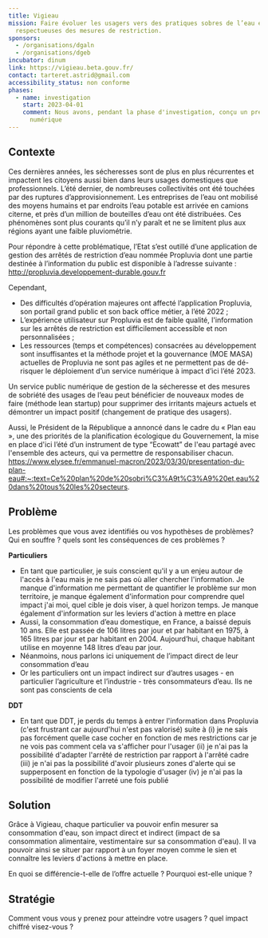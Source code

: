 ```yaml
---
title: Vigieau
mission: Faire évoluer les usagers vers des pratiques sobres de l’eau et
  respectueuses des mesures de restriction.
sponsors:
  - /organisations/dgaln
  - /organisations/dgeb
incubator: dinum
link: https://vigieau.beta.gouv.fr/
contact: tarteret.astrid@gmail.com
accessibility_status: non conforme
phases:
  - name: investigation
    start: 2023-04-01
    comment: Nous avons, pendant la phase d'investigation, conçu un premier produit
      numérique
---
```

## Contexte

Ces dernières années, les sécheresses sont de plus en plus récurrentes et impactent les citoyens aussi bien dans leurs usages domestiques que professionnels. L’été dernier, de nombreuses collectivités ont été touchées par des ruptures d’approvisionnement. Les entreprises de l’eau ont mobilisé des moyens humains et par endroits l’eau potable est arrivée en camions citerne, et près d’un million de bouteilles d’eau ont été distribuées. Ces phénomènes sont plus courants qu’il n’y paraît et ne se limitent plus aux régions ayant une faible pluviométrie.

Pour répondre à cette problématique, l’Etat s’est outillé d’une application de gestion des arrêtés de restriction d’eau nommée Propluvia dont une partie destinée à l’information du public est disponible à l’adresse suivante : <http://propluvia.developpement-durable.gouv.fr> 

Cependant, 

* Des difficultés d’opération majeures ont affecté l’application Propluvia, son portail grand public et son back office métier, à l’été 2022 ;
* L’expérience utilisateur sur Propluvia est de faible qualité, l'information sur les arrêtés de restriction est difficilement accessible et non personnalisées ;
* Les ressources (temps et compétences) consacrées au développement sont insuffisantes et la méthode projet et la gouvernance (MOE MASA) actuelles de Propluvia ne sont pas agiles et ne permettent pas de dé-risquer le déploiement d’un service numérique à impact d’ici l’été 2023.

Un service public numérique de gestion de la sécheresse et des mesures de sobriété des usages de l’eau peut bénéficier de nouveaux modes de faire (méthode lean startup) pour supprimer des irritants majeurs actuels et démontrer un impact positif (changement de pratique des usagers).

Aussi, le Président de la République a annoncé dans le cadre du « Plan eau », une des priorités de la planification écologique du Gouvernement, la mise en place d'ici l’été d’un instrument de type “Ecowatt” de l'eau partagé avec l'ensemble des acteurs, qui va permettre de responsabiliser chacun. <https://www.elysee.fr/emmanuel-macron/2023/03/30/presentation-du-plan-eau#:~:text=Ce%20plan%20de%20sobri%C3%A9t%C3%A9%20et,eau%20dans%20tous%20les%20secteurs>.  

## Problème

Les problèmes que vous avez identifiés ou vos hypothèses de problèmes? Qui en souffre ? quels sont les conséquences de ces problèmes ?

**P﻿articuliers**

* En tant que particulier, je suis conscient qu'il y a un enjeu autour de l'accès à l'eau mais je ne sais pas où aller chercher l'information. Je manque d'information me permettant de quantifier le problème sur mon territoire, je manque également d'information pour comprendre quel impact j'ai moi, quel cible je dois viser, à quel horizon temps. Je manque également d'information sur les leviers d'action à mettre en place
* Aussi, la consommation d’eau domestique, en France, a baissé depuis 10 ans. Elle est passée de 106 litres par jour et par habitant en 1975, à 165 litres par jour et par habitant en 2004. Aujourd’hui, chaque habitant utilise en moyenne 148 litres d’eau par jour. 
* Néanmoins, nous parlons ici uniquement de l’impact direct de leur consommation d’eau 
* Or les particuliers ont un impact indirect sur d’autres usages - en particulier l’agriculture et l’industrie - très consommateurs d’eau. Ils ne sont pas conscients de cela

**D﻿DT**

* En tant que DDT, je perds du temps à entrer l'information dans Propluvia (c'est frustrant car aujourd'hui n'est pas valorisé) suite à (i) je ne sais pas forcément quelle case cocher en fonction de mes restrictions car je ne vois pas comment cela va s'afficher pour l'usager (ii) je n'ai pas la possibilité d'adapter l'arrêté de restriction par rapport à l'arrêté cadre (iii) je n'ai pas la possibilité d'avoir plusieurs zones d'alerte qui se supperposent en fonction de la typologie d'usager (iv) je n'ai pas la possibilité de modifier l'arreté une fois publié

## Solution

Grâce à Vigieau, chaque particulier va pouvoir enfin mesurer sa consommation d'eau, son impact direct et indirect (impact de sa consommation alimentaire, vestimentaire sur sa consommation d'eau). Il va pouvoir ainsi se situer par rapport à un foyer moyen comme le sien et connaître les leviers d'actions à mettre en place. 


En quoi se différencie-t-elle de l’offre actuelle ? Pourquoi est-elle unique ? 

## Stratégie

Comment vous vous y prenez pour atteindre votre usagers ? quel impact chiffré visez-vous ?